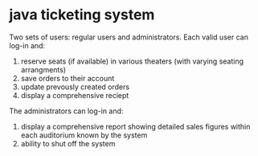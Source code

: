 # java ticketing system

Two sets of users: regular users and administrators. Each valid user can log-in and:
 1) reserve seats (if available) in various theaters (with varying seating arrangments)
 2) save orders to their account
 3) update prevously created orders
 4) display a comprehensive reciept

The administrators can log-in and:
 1) display a comprehensive report showing detailed sales figures within each auditorium known by the system
 2) ability to shut off the system
